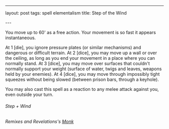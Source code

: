 ---
layout: post
tags: spell elementalism
title: Step of the Wind

--- 

You move up to 60' as a free action. Your movement is so fast it appears instantaneous.

At 1 [die], you ignore pressure plates (or similar mechanisms) and dangerous or difficult terrain. At 2 [dice], you may move up a wall or over the ceiling, as long as you end your movement in a place where you can normally stand. At 3 [dice], you may move over surfaces that couldn't normally support your weight (surface of water, twigs and leaves, weapons held by your enemies). At 4 [dice], you may move through impossibly tight squeezes without being slowed (between prison bars, through a keyhole).

You may also cast this spell as a reaction to any melee attack against you, even outside your turn.

###### *Step + Wind*

###### Remixes and Revelations's [Monk](http://www.remixesandrevelations.com/2019/01/osr-monk.html)
